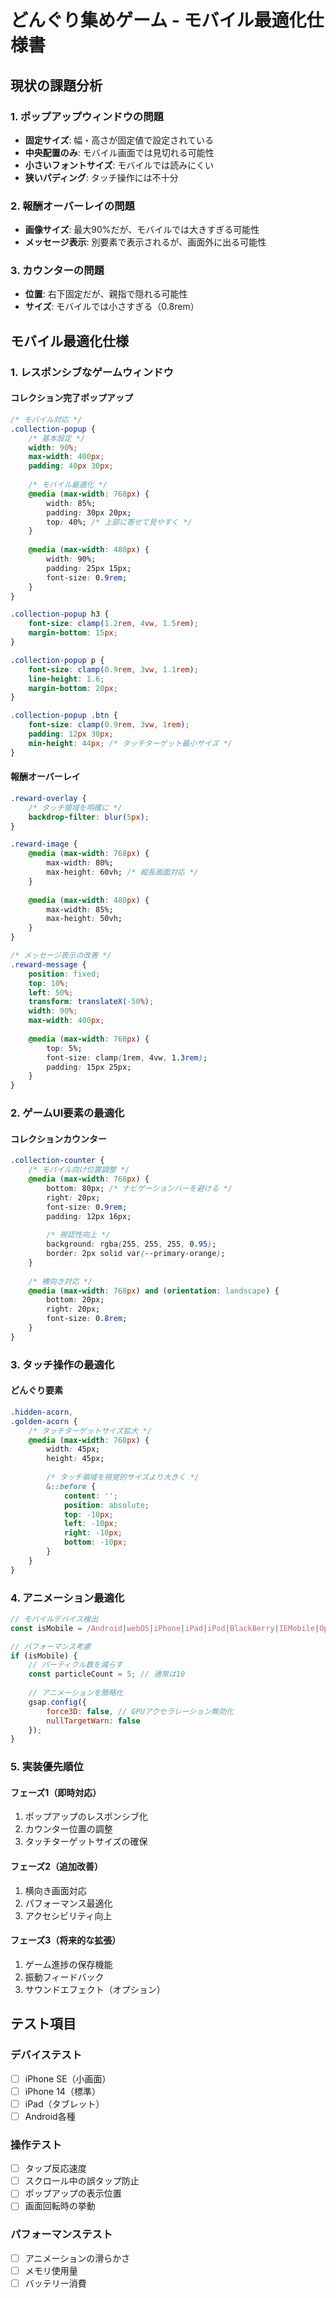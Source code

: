 # どんぐり集めゲーム - モバイル最適化仕様書

## 現状の課題分析

### 1. ポップアップウィンドウの問題
- **固定サイズ**: 幅・高さが固定値で設定されている
- **中央配置のみ**: モバイル画面では見切れる可能性
- **小さいフォントサイズ**: モバイルでは読みにくい
- **狭いパディング**: タッチ操作には不十分

### 2. 報酬オーバーレイの問題
- **画像サイズ**: 最大90%だが、モバイルでは大きすぎる可能性
- **メッセージ表示**: 別要素で表示されるが、画面外に出る可能性

### 3. カウンターの問題
- **位置**: 右下固定だが、親指で隠れる可能性
- **サイズ**: モバイルでは小さすぎる（0.8rem）

## モバイル最適化仕様

### 1. レスポンシブなゲームウィンドウ

#### コレクション完了ポップアップ
```css
/* モバイル対応 */
.collection-popup {
    /* 基本設定 */
    width: 90%;
    max-width: 400px;
    padding: 40px 30px;
    
    /* モバイル最適化 */
    @media (max-width: 768px) {
        width: 85%;
        padding: 30px 20px;
        top: 40%; /* 上部に寄せて見やすく */
    }
    
    @media (max-width: 480px) {
        width: 90%;
        padding: 25px 15px;
        font-size: 0.9rem;
    }
}

.collection-popup h3 {
    font-size: clamp(1.2rem, 4vw, 1.5rem);
    margin-bottom: 15px;
}

.collection-popup p {
    font-size: clamp(0.9rem, 3vw, 1.1rem);
    line-height: 1.6;
    margin-bottom: 20px;
}

.collection-popup .btn {
    font-size: clamp(0.9rem, 3vw, 1rem);
    padding: 12px 30px;
    min-height: 44px; /* タッチターゲット最小サイズ */
}
```

#### 報酬オーバーレイ
```css
.reward-overlay {
    /* タッチ領域を明確に */
    backdrop-filter: blur(5px);
}

.reward-image {
    @media (max-width: 768px) {
        max-width: 80%;
        max-height: 60vh; /* 縦長画面対応 */
    }
    
    @media (max-width: 480px) {
        max-width: 85%;
        max-height: 50vh;
    }
}

/* メッセージ表示の改善 */
.reward-message {
    position: fixed;
    top: 10%;
    left: 50%;
    transform: translateX(-50%);
    width: 90%;
    max-width: 400px;
    
    @media (max-width: 768px) {
        top: 5%;
        font-size: clamp(1rem, 4vw, 1.3rem);
        padding: 15px 25px;
    }
}
```

### 2. ゲームUI要素の最適化

#### コレクションカウンター
```css
.collection-counter {
    /* モバイル向け位置調整 */
    @media (max-width: 768px) {
        bottom: 80px; /* ナビゲーションバーを避ける */
        right: 20px;
        font-size: 0.9rem;
        padding: 12px 16px;
        
        /* 視認性向上 */
        background: rgba(255, 255, 255, 0.95);
        border: 2px solid var(--primary-orange);
    }
    
    /* 横向き対応 */
    @media (max-width: 768px) and (orientation: landscape) {
        bottom: 20px;
        right: 20px;
        font-size: 0.8rem;
    }
}
```

### 3. タッチ操作の最適化

#### どんぐり要素
```css
.hidden-acorn,
.golden-acorn {
    /* タッチターゲットサイズ拡大 */
    @media (max-width: 768px) {
        width: 45px;
        height: 45px;
        
        /* タッチ領域を視覚的サイズより大きく */
        &::before {
            content: '';
            position: absolute;
            top: -10px;
            left: -10px;
            right: -10px;
            bottom: -10px;
        }
    }
}
```

### 4. アニメーション最適化

```javascript
// モバイルデバイス検出
const isMobile = /Android|webOS|iPhone|iPad|iPod|BlackBerry|IEMobile|Opera Mini/i.test(navigator.userAgent);

// パフォーマンス考慮
if (isMobile) {
    // パーティクル数を減らす
    const particleCount = 5; // 通常は10
    
    // アニメーションを簡略化
    gsap.config({
        force3D: false, // GPUアクセラレーション無効化
        nullTargetWarn: false
    });
}
```

### 5. 実装優先順位

#### フェーズ1（即時対応）
1. ポップアップのレスポンシブ化
2. カウンター位置の調整
3. タッチターゲットサイズの確保

#### フェーズ2（追加改善）
1. 横向き画面対応
2. パフォーマンス最適化
3. アクセシビリティ向上

#### フェーズ3（将来的な拡張）
1. ゲーム進捗の保存機能
2. 振動フィードバック
3. サウンドエフェクト（オプション）

## テスト項目

### デバイステスト
- [ ] iPhone SE（小画面）
- [ ] iPhone 14（標準）
- [ ] iPad（タブレット）
- [ ] Android各種

### 操作テスト
- [ ] タップ反応速度
- [ ] スクロール中の誤タップ防止
- [ ] ポップアップの表示位置
- [ ] 画面回転時の挙動

### パフォーマンステスト
- [ ] アニメーションの滑らかさ
- [ ] メモリ使用量
- [ ] バッテリー消費